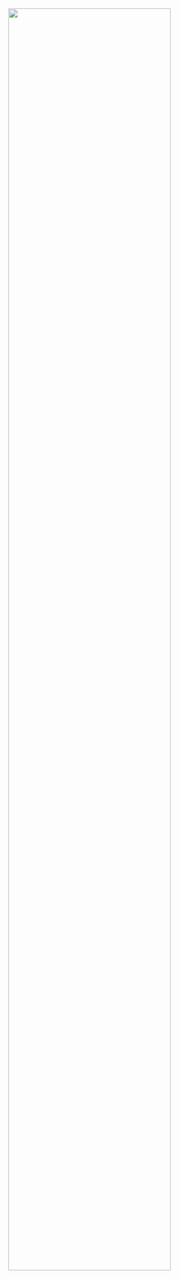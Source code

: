 



<div align="center">


   &nbsp;

<a href="https://youtu.be/KHdpOamWmZE">
  <img width="80%"
            src="https://github.com/user-attachments/assets/a4ec5537-869d-4f50-a13a-1ded5a8a766d" />
    </a>

</div>
&nbsp;

&nbsp;



